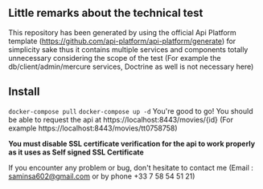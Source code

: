 ## Little remarks about the technical test

This repository has been generated by using the official Api Platform template (https://github.com/api-platform/api-platform/generate) for simplicity sake thus it contains multiple services and components totally unnecessary considering the scope of the test
(For example the db/client/admin/mercure services, Doctrine as well is not necessary here)

## Install
`docker-compose pull`
`docker-compose up -d`
You're good to go! You should be able to request the api at https://localhost:8443/movies/{id} 
(For example https://localhost:8443/movies/tt0758758)

**You must disable SSL certificate verification for the api to work properly as it uses as Self signed SSL Certificate**

If you encounter any problem or bug, don't hesitate to contact me (Email : saminsa602@gmail.com or by phone +33 7 58 54 51 21)
